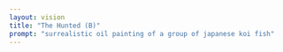 ```yaml
---
layout: vision
title: "The Hunted (B)"
prompt: "surrealistic oil painting of a group of japanese koi fish"
---
```


